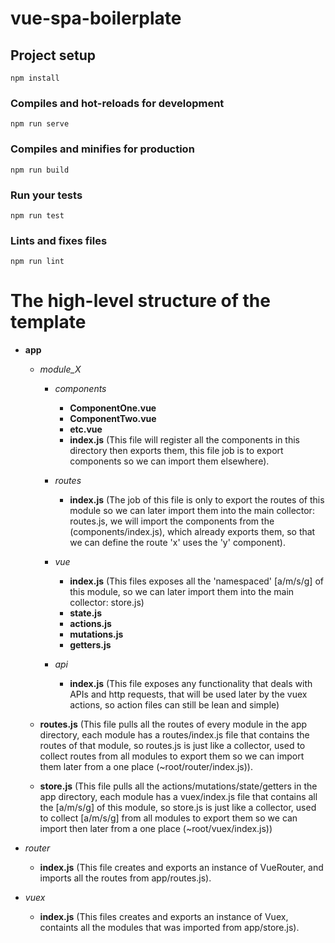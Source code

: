 # vue-spa-boilerplate

## Project setup
```
npm install
```

### Compiles and hot-reloads for development
```
npm run serve
```

### Compiles and minifies for production
```
npm run build
```

### Run your tests
```
npm run test
```

### Lints and fixes files
```
npm run lint
```

# The high-level structure of the template

- **app**
    - *module_X*
        - *components*
            - **ComponentOne.vue**
            - **ComponentTwo.vue**
            - **etc.vue**
            - **index.js** (This file will register all the components in this directory then exports them, this file job is to export components so we can import them elsewhere).

        - *routes*
            - **index.js** (The job of this file is only to export the routes of this module so we can later import them into the main collector: routes.js, we will import the components from the (components/index.js), which already exports them, so that we can define the route 'x' uses the 'y' component).

        - *vue*
            - **index.js** (This files exposes all the 'namespaced' [a/m/s/g] of this module, so we can later import them into the main collector: store.js)
            - **state.js**
            - **actions.js**
            - **mutations.js**
            - **getters.js**

        - *api*
            - **index.js** (This file exposes any functionality that deals with APIs and http requests, that will be used later by the vuex actions, so action files can still be lean and simple)

    - **routes.js** (This file pulls all the routes of every module in the app directory, each module has a routes/index.js file that contains the routes of that module, so routes.js is just like a collector, used to collect routes from all modules to export them so we can import them later from a one place (~root/router/index.js)).

    - **store.js** (This file pulls all the actions/mutations/state/getters in the app directory, each module has a vuex/index.js file that contains all the [a/m/s/g] of this module, so store.js is just like a collector,  used to collect [a/m/s/g] from all modules to export them so we can import then later from a one place (~root/vuex/index.js))

- *router*
    - **index.js** (This file creates and exports an instance of VueRouter, and imports all the routes from app/routes.js).

- *vuex*
    - **index.js** (This files creates and exports an instance of Vuex, containts all the modules that was imported from app/store.js).